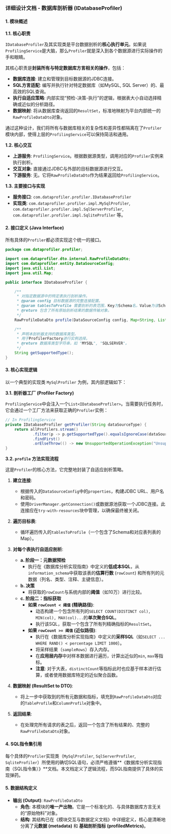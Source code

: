 ### **详细设计文档 - 数据库剖析器 (IDatabaseProfiler)**

#### **1. 模块概述**

**1.1. 核心职责**

`IDatabaseProfiler`及其实现类是平台数据剖析的**核心执行单元**。如果说`ProfilingService`是大脑，那么`Profiler`就是深入到各个数据源进行实际操作的手和眼睛。

其核心职责是**封装所有与特定数据库方言相关的操作**，包括：

  * **数据库连接**: 建立和管理到目标数据源的JDBC连接。
  * **SQL方言适配**: 编写并执行针对特定数据库（如MySQL, SQL Server）的、最高效的SQL查询。
  * **执行自适应策略**: 内部实现“预检-决策-执行”的逻辑，根据表大小自动选择精确或近似的分析路径。
  * **数据映射**: 将从数据库查询返回的`ResultSet`，标准地映射为平台内部统一的`RawProfileDataDto`对象。

通过这种设计，我们将所有与数据库相关的复杂性和差异性都隔离在了`Profiler`模块内部，使得上层的`ProfilingService`可以保持简洁和通用。

**1.2. 核心交互**

  * **上游服务**: `ProfilingService`。根据数据源类型，调用对应的`Profiler`实例来执行剖析。
  * **交互对象**: 直接通过JDBC与外部的目标数据源进行交互。
  * **下游服务**: 无。它将`RawProfileDataDto`作为结果返回给`ProfilingService`。

**1.3. 主要接口与实现**

  * **服务接口**: `com.dataprofiler.profiler.IDatabaseProfiler`
  * **实现类**: `com.dataprofiler.profiler.impl.MySqlProfiler`, `com.dataprofiler.profiler.impl.SqlServerProfiler`, `com.dataprofiler.profiler.impl.SqliteProfiler` 等。

#### **2. 接口定义 (Java Interface)**

所有具体的`Profiler`都必须实现这个统一的接口。

```java
package com.dataprofiler.profiler;

import com.dataprofiler.dto.internal.RawProfileDataDto;
import com.dataprofiler.entity.DataSourceConfig;
import java.util.List;
import java.util.Map;

public interface IDatabaseProfiler {

    /**
     * 对指定数据源中的特定表执行剖析操作。
     * @param config 目标数据源的完整连接配置。
     * @param tablesToProfile 需要剖析的表范围，Key为Schema名，Value为该Schema下的表名列表。
     * @return 包含了所有原始剖析结果的数据传输对象。
     */
    RawProfileDataDto profile(DataSourceConfig config, Map<String, List<String>> tablesToProfile);

    /**
     * 声明本剖析器支持的数据库类型。
     * 用于ProfilerFactory进行实例选择。
     * @return 数据库类型字符串，如 "MYSQL", "SQLSERVER"。
     */
    String getSupportedType();
}
```

#### **3. 核心实现逻辑**

以一个典型的实现类 `MySqlProfiler` 为例，其内部逻辑如下：

**3.1. 剖析器工厂 (Profiler Factory)**

`ProfilingService`中会注入一个`List<IDatabaseProfiler>`。当需要执行任务时，它会通过一个工厂方法来获取正确的`Profiler`实例：

```java
// In ProfilingService
private IDatabaseProfiler getProfiler(String dataSourceType) {
    return allProfilers.stream()
            .filter(p -> p.getSupportedType().equalsIgnoreCase(dataSourceType))
            .findFirst()
            .orElseThrow(() -> new UnsupportedOperationException("Unsupported DB type: " + dataSourceType));
}
```

**3.2. `profile` 方法实现流程**

这是`Profiler`的核心方法，它完整地封装了自适应剖析策略。

1.  **建立连接**:

      * 根据传入的`DataSourceConfig`中的`properties`，构建JDBC URL、用户名和密码。
      * 使用`DriverManager.getConnection()`或数据源池获取一个JDBC连接。此连接应在`try-with-resources`块中管理，以确保最终被关闭。

2.  **遍历目标表**:

      * 循环遍历传入的`tablesToProfile`（一个包含了Schema和对应表列表的Map）。

3.  **对每个表执行自适应剖析**:

      * **a. 阶段一：元数据预检**
          * 执行在《数据库分析实现指南》中定义的**低成本SQL**，从`information_schema`中获取该表的**估算行数** (`rowCount`) 和所有列的元数据（列名、类型、注释、主键信息）。
      * **b. 决策**
          * 将获取的`rowCount`与系统内部的**阈值**（如10万）进行比较。
      * **c. 阶段二：指标获取**
          * **如果 `rowCount < 阈值` (精确路径)**:
              * 动态构建一个包含所有列的`SELECT COUNT(DISTINCT col), MIN(col), MAX(col)...`的**单次聚合SQL**。
              * 执行该SQL，获取一个包含了所有列精确指标的`ResultSet`。
          * **如果 `rowCount >= 阈值` (近似路径)**:
              * 执行在《数据库分析实现指南》中定义的**采样SQL**（如`SELECT ... WHERE RAND() < percentage LIMIT 1000`）。
              * 将采样结果（`sampleRows`）存入内存。
              * 在**应用层内存**中对样本数据进行遍历，计算出近似的`min`, `max`等指标。
              * **注意**: 对于大表，`distinctCount`等指标此时也应基于样本进行估算，或者使用数据库特定的近似聚合函数。

4.  **数据映射 (ResultSet to DTO)**:

      * 将上一步中获取到的所有元数据和指标，填充到`RawProfileDataDto`对应的`TableProfile`和`ColumnProfile`对象中。

5.  **返回结果**:

      * 在处理完所有请求的表之后，返回一个包含了所有结果的、完整的`RawProfileDataDto`对象。

#### **4. SQL指令集引用**

每个具体的`Profiler`实现类（`MySqlProfiler`, `SqlServerProfiler`, `SqliteProfiler`）所使用的确切SQL语句，必须严格遵循\*\*《数据库分析实现指南（SQL指令集）》\*\*文档。本文档定义了逻辑流程，而SQL指南提供了具体的实现弹药。

#### **5. 数据结构定义**

  * **输出 (Output)**: `RawProfileDataDto`
      * **角色**: 本模块的**唯一产出物**。它是一个标准化的、与具体数据库方言无关的“原始物料”对象。
      * **结构**: 其结构已在《模块交互与数据定义文档》中详细定义，核心是清晰地分离了**元数据 (metadata)** 和 **基础剖析指标 (profiledMetrics)**。